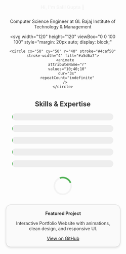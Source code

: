 <!-- START: Animated GitHub Profile Section -->
<style>
  /* Keyframe animation for fade-in and zoom */
  @keyframes fadeInZoomIn {
    0% {
      opacity: 0;
      transform: scale(0.5);
    }
    100% {
      opacity: 1;
      transform: scale(1);
    }
  }

  /* Hover grow effect */
  .hover-grow:hover {
    transform: scale(1.1);
    transition: transform 0.3s ease;
  }

  /* Skill bar container styling */
  .skill-bar {
    width: 100%;
    max-width: 320px;
    background: #eee;
    border-radius: 12px;
    overflow: hidden;
    margin: 15px auto;
  }

  /* Skill bar fill with animation */
  .skill-bar-fill {
    height: 22px;
    width: 0;
    background: linear-gradient(90deg, #4caf50, #81c784);
    border-radius: 12px;
    animation: fillBar 2s forwards;
  }

  /* Skill level percentages via CSS variables */
  .skill-html {
    --skill-level: 90%;
  }
  .skill-css {
    --skill-level: 85%;
  }
  .skill-js {
    --skill-level: 75%;
  }
  .skill-react {
    --skill-level: 70%;
  }
  .skill-node {
    --skill-level: 60%;
  }

  @keyframes fillBar {
    to {
      width: var(--skill-level);
    }
  }

  /* Spinner animation */
  .spinner {
    border: 5px solid #f3f3f3;
    border-top: 5px solid #4caf50;
    border-radius: 50%;
    width: 48px;
    height: 48px;
    animation: spin 1s linear infinite;
    margin: 30px auto;
  }

  @keyframes spin {
    0% {
      transform: rotate(0deg);
    }
    100% {
      transform: rotate(360deg);
    }
  }

  /* Hover card styling */
  .card {
    width: 320px;
    background: #fafafa;
    border: 1px solid #ccc;
    border-radius: 15px;
    padding: 18px 20px;
    margin: 25px auto;
    box-shadow: 0 3px 6px rgba(0, 0, 0, 0.1);
    transition: transform 0.3s ease, box-shadow 0.3s ease;
    cursor: pointer;
  }
  .card:hover {
    transform: translateY(-8px);
    box-shadow: 0 15px 25px rgba(0, 0, 0, 0.2);
  }

  /* Center container */
  .center {
    text-align: center;
    font-family: -apple-system, BlinkMacSystemFont, "Segoe UI", Roboto, Oxygen,
      Ubuntu, Cantarell, "Open Sans", "Helvetica Neue", sans-serif;
    color: #333;
    max-width: 360px;
    margin: auto;
  }
</style>

<div class="center">
  <h1 class="hover-grow" style="animation: fadeInZoomIn 1s ease forwards;">Hi, I'm Salil Gupta 👋</h1>
  <p>Computer Science Engineer at GL Bajaj Institute of Technology & Management</p>

  <!-- Animated SVG Circle -->
  <svg
    width="120"
    height="120"
    viewBox="0 0 100 100"
    style="margin: 20px auto; display: block;"
  >
    <circle cx="50" cy="50" r="40" stroke="#4caf50" stroke-width="4" fill="#a5d6a7">
      <animate
        attributeName="r"
        values="10;40;10"
        dur="3s"
        repeatCount="indefinite"
      />
    </circle>
  </svg>

  <h2 style="margin-top: 35px;">Skills & Expertise</h2>

  <!-- Skill bars -->
  <div class="skill-bar skill-html">
    <div class="skill-bar-fill"></div>
  </div>
  <div class="skill-bar skill-css">
    <div class="skill-bar-fill"></div>
  </div>
  <div class="skill-bar skill-js">
    <div class="skill-bar-fill"></div>
  </div>
  <div class="skill-bar skill-react">
    <div class="skill-bar-fill"></div>
  </div>
  <div class="skill-bar skill-node">
    <div class="skill-bar-fill"></div>
  </div>

  <!-- Spinner loader -->
  <div class="spinner"></div>

  <!-- Hover card for featured project -->
  <div class="card hover-grow">
    <strong>Featured Project</strong>
    <p>
      Interactive Portfolio Website with animations, clean design, and responsive
      UI.
    </p>
    <a
      href="https://github.com/yourusername/yourproject"
      target="_blank"
      rel="noopener noreferrer"
      >View on GitHub</a
    >
  </div>
</div>

<!-- END: Animated GitHub Profile Section -->

